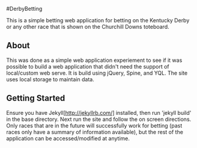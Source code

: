 #DerbyBetting

This is a simple betting web application for betting on the Kentucky Derby or any other race that is shown on the Churchill Downs toteboard.

## About

This was done as a simple web application experiement to see if it was possible to build a web application that didn't need the support of local/custom web serve. It is build using jQuery, Spine, and YQL. The site uses local storage to maintain data.

## Getting Started

Ensure you have Jekyll[http://jekyllrb.com/] installed, then run 'jekyll build' in the base directory. Next run the site and follow the on screen directions. Only races that are in the future will successfully work for betting (past races only have a summary of information available), but the rest of the application can be accessed/modified at anytime.
